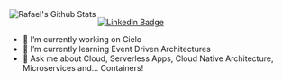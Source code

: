
<img align="left" alt="Rafael's Github Stats" src="https://github-readme-stats.vercel.app/api?username=Rafa-Fortes&show_icons=true&hide_border=true" />

[linkedin]: linkedin.com/in/


[![Linkedin Badge](https://img.shields.io/badge/-LinkedIn-blue?style=flat-square&logo=Linkedin&logoColor=white&link=https:https://www.linkedin.com/in/rafael-sn-79138234/)](https://www.linkedin.com/in/rafael-sn-79138234)


- 🔭 I’m currently working on Cielo
- 🌱 I’m currently learning Event Driven Architectures 
- 💬 Ask me about Cloud, Serverless Apps, Cloud Native Architecture, Microservices and... Containers! 

